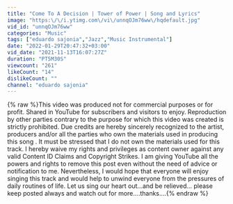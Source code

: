 ```yaml
---
title: "Come To A Decision | Tower of Power | Song and Lyrics"
image: "https:\/\/i.ytimg.com\/vi\/unnqOJm76ww\/hqdefault.jpg"
vid_id: "unnqOJm76ww"
categories: "Music"
tags: ["eduardo sajonia","Jazz","Music Instrumental"]
date: "2022-01-29T20:47:32+03:00"
vid_date: "2021-11-13T16:07:27Z"
duration: "PT5M30S"
viewcount: "261"
likeCount: "14"
dislikeCount: ""
channel: "eduardo sajonia"
---
```

{% raw %}This video was produced not for commercial purposes or for profit.  Shared in YouTube for subscribers and visitors to enjoy.  Reproduction by other parties contrary to the purpose for which this video was created is strictly prohibited.  Due credits are hereby sincerely recognized to the artist, producers and/or all the parties who own the materials used in producing this song .  It must be stressed that I do not own the materials used for this track. I hereby waive my rights and privileges as content owner against any valid Content ID Claims and Copyright Strikes.  I am giving YouTube all the powers and rights to remove this post even without the need of advice or notification to me.  Nevertheless, I would hope that everyone will enjoy singing this track and would help to unwind everyone from the pressures of daily routines of life.  Let us sing our heart out...and be relieved... please keep posted always and watch out for more....thanks....{% endraw %}
